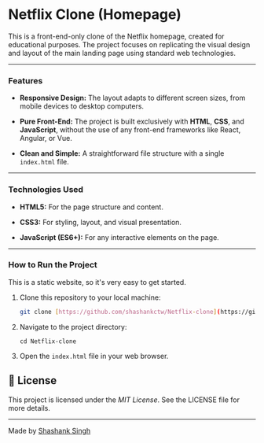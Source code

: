 # Netflix Clone (Homepage)

This is a front-end-only clone of the Netflix homepage, created for educational purposes. The project focuses on replicating the visual design and layout of the main landing page using standard web technologies.

---

### Features

* **Responsive Design:** The layout adapts to different screen sizes, from mobile devices to desktop computers.

* **Pure Front-End:** The project is built exclusively with **HTML**, **CSS**, and **JavaScript**, without the use of any front-end frameworks like React, Angular, or Vue.

* **Clean and Simple:** A straightforward file structure with a single `index.html` file.

---

### Technologies Used

* **HTML5:** For the page structure and content.

* **CSS3:** For styling, layout, and visual presentation.

* **JavaScript (ES6+):** For any interactive elements on the page.

---

### How to Run the Project

This is a static website, so it's very easy to get started.

1. Clone this repository to your local machine:
   ```bash
   git clone [https://github.com/shashankctw/Netflix-clone](https://github.com/shashankctw/Netflix-clone)

2. Navigate to the project directory:
    ```
    cd Netflix-clone

3.    Open the `index.html` file in your web browser.
## 📄 License

This project is licensed under the *MIT License*. See the LICENSE file for more details.

---

Made by [Shashank Singh](https://github.com/shashankctw)
